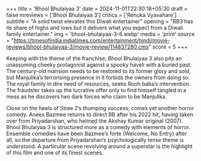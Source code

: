 +++
title = 'Bhool Bhulaiyaa 3'
date = 2024-11-01T22:30:18+05:30
draft = false
mreviews = ['Bhool Bhulaiyaa 3']
critics = ['Renuka Vyavahare']
subtitle = "A solid twist elevates this Diwali entertainer"
opening = "BB3 has its share of highs and lows but it delivers what you expect from a Diwali family entertainer."
img = 'bhool-bhulaiyaa-3-6.webp'
media = 'print'
source = "https://timesofindia.indiatimes.com/entertainment/hindi/movie-reviews/bhool-bhulaiyaa-3/movie-review/114837280.cms"
score = 5
+++

Keeping with the theme of the franchise, Bhool Bhulaiyaa 3 also pits an unassuming cheeky protagonist against a spooky haveli with a buried past. The century-old mansion needs to be restored to its former glory and sold, but Manjulika’s terrorising presence in it forbids the owners from doing so. The royal family in dire need of resources, seeks Rooh baba’s intervention. The fraudster takes up the lucrative offer only to find himself tangled in a mess as he discovers two dark forces who claim to be Manjulika.

Close on the heels of Stree 2’s thumping success, comes yet another horror comedy. Anees Bazmee returns to direct BB after his 2022 hit, having taken over from Priyadarshan, who helmed the Akshay Kumar original (2007). Bhool Bhulaiyaa 3 is structured more as a comedy with elements of horror. Ensemble comedies have been Bazmee’s forte (Welcome, No Entry) after all, so the departure from Priyadarshan’s psychologically tense theme is understood. A particular scene revolving around a superstar is the highlight of this film and one of its finest scenes.
